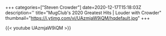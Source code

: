 +++
categories=["Steven Crowder"]
date=2020-12-17T15:18:03Z
description=''
title="MugClub's 2020 Greatest Hits | Louder with Crowder"
thumbnail="https://i.ytimg.com/vi/UAzmjaW9iQM/hqdefault.jpg"
+++

{{< youtube UAzmjaW9iQM >}}
